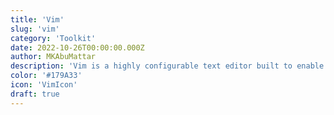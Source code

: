 ```yaml
---
title: 'Vim'
slug: 'vim'
category: 'Toolkit'
date: 2022-10-26T00:00:00.000Z
author: MKAbuMattar
description: 'Vim is a highly configurable text editor built to enable efficient text editing. It is an improved version of the vi editor distributed with most UNIX systems.'
color: '#179A33'
icon: 'VimIcon'
draft: true
---
```

